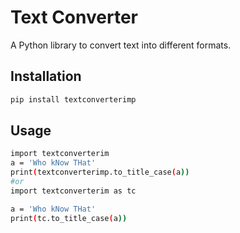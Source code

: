 # Text Converter

A Python library to convert text into different formats.

## Installation

```bash
pip install textconverterimp

```

## Usage
```bash
import textconverterim
a = 'Who kNow THat'
print(textconverterimp.to_title_case(a)) 
#or
import textconverterim as tc

a = 'Who kNow THat'
print(tc.to_title_case(a))
```